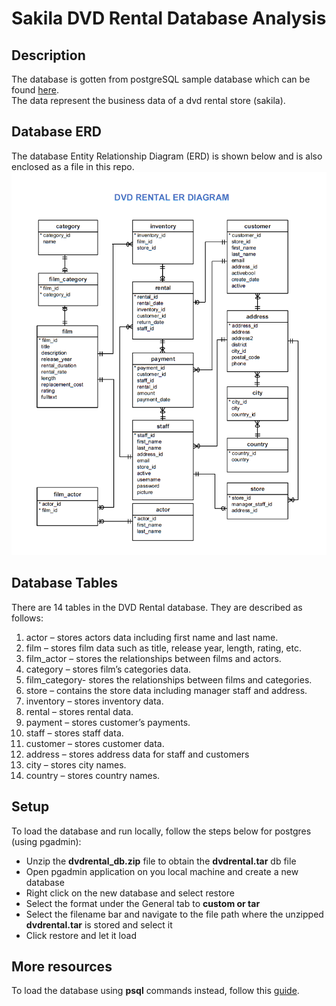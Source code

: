 # Sakila DVD Rental Database Analysis

## Description
The database is gotten from postgreSQL sample database which can be found [here]('https://www.postgresqltutorial.com/postgresql-getting-started/postgresql-sample-database/).\
The data represent the business data of a dvd rental store (sakila). 

## Database ERD
The database Entity Relationship Diagram (ERD) is shown below and is also enclosed as a file in this repo.
![image](https://github.com/UChisom/sakila-dvd-rental-analysis/blob/master/dvd-rental-erd.png?raw=true)

## Database Tables
There are 14 tables in the DVD Rental database. They are described as follows:

1. actor – stores actors data including first name and last name.
2. film – stores film data such as title, release year, length, rating, etc.
3. film_actor – stores the relationships between films and actors.
4. category – stores film’s categories data.
5. film_category- stores the relationships between films and categories.
6. store – contains the store data including manager staff and address.
7. inventory – stores inventory data.
8. rental – stores rental data.
9. payment – stores customer’s payments.
10. staff – stores staff data.
11. customer – stores customer data.
12. address – stores address data for staff and customers
13. city – stores city names.
14. country – stores country names.

## Setup

To load the database and run locally, follow the steps below for postgres (using pgadmin):
- Unzip the __dvdrental_db.zip__ file to obtain the __dvdrental.tar__ db file
- Open pgadmin application on you local machine and create a new database
- Right click on the new database and select restore
- Select the format under the General tab to **custom or tar**
- Select the filename bar and navigate to the file path where the unzipped __dvdrental.tar__ is stored and select it
- Click restore and let it load

## More resources
To load the database using **psql** commands instead, follow this [guide]('https://www.postgresqltutorial.com/postgresql-getting-started/load-postgresql-sample-database/').
